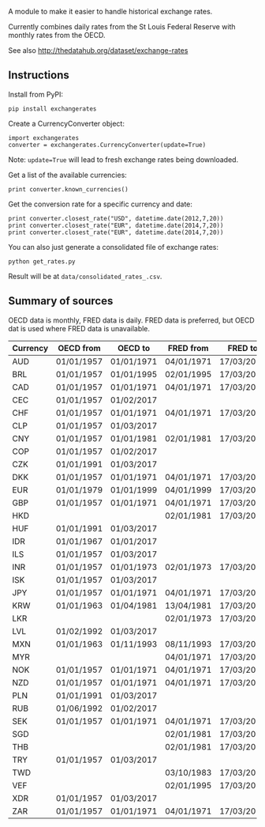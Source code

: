 A module to make it easier to handle historical exchange rates.

Currently combines daily rates from the St Louis Federal Reserve with monthly rates from the OECD.

See also <http://thedatahub.org/dataset/exchange-rates>

## Instructions

Install from PyPI:

    pip install exchangerates

Create a CurrencyConverter object:

    import exchangerates
    converter = exchangerates.CurrencyConverter(update=True)
    
Note: `update=True` will lead to fresh exchange rates being downloaded.

Get a list of the available currencies:

    print converter.known_currencies()
    
Get the conversion rate for a specific currency and date:
    
    print converter.closest_rate("USD", datetime.date(2012,7,20))
    print converter.closest_rate("EUR", datetime.date(2014,7,20))
    print converter.closest_rate("EUR", datetime.date(2014,7,20))

You can also just generate a consolidated file of exchange rates:

    python get_rates.py

Result will be at `data/consolidated_rates_.csv`.

## Summary of sources

OECD data is monthly, FRED data is daily. FRED data is preferred, but OECD dat is used where FRED data is unavailable.

Currency | OECD from | OECD to | FRED from | FRED to
-------- | --------- | ------- | --------- | ----------
AUD | 01/01/1957 | 01/01/1971 | 04/01/1971 | 17/03/2017
BRL | 01/01/1957 | 01/01/1995 | 02/01/1995 | 17/03/2017
CAD | 01/01/1957 | 01/01/1971 | 04/01/1971 | 17/03/2017
CEC | 01/01/1957 | 01/02/2017 |  | 
CHF | 01/01/1957 | 01/01/1971 | 04/01/1971 | 17/03/2017
CLP | 01/01/1957 | 01/03/2017 |  | 
CNY | 01/01/1957 | 01/01/1981 | 02/01/1981 | 17/03/2017
COP | 01/01/1957 | 01/02/2017 |  | 
CZK | 01/01/1991 | 01/03/2017 |  | 
DKK | 01/01/1957 | 01/01/1971 | 04/01/1971 | 17/03/2017
EUR | 01/01/1979 | 01/01/1999 | 04/01/1999 | 17/03/2017
GBP | 01/01/1957 | 01/01/1971 | 04/01/1971 | 17/03/2017
HKD |  |  | 02/01/1981 | 17/03/2017
HUF | 01/01/1991 | 01/03/2017 |  | 
IDR | 01/01/1967 | 01/01/2017 |  | 
ILS | 01/01/1957 | 01/03/2017 |  | 
INR | 01/01/1957 | 01/01/1973 | 02/01/1973 | 17/03/2017
ISK | 01/01/1957 | 01/03/2017 |  | 
JPY | 01/01/1957 | 01/01/1971 | 04/01/1971 | 17/03/2017
KRW | 01/01/1963 | 01/04/1981 | 13/04/1981 | 17/03/2017
LKR |  |  | 02/01/1973 | 17/03/2017
LVL | 01/02/1992 | 01/03/2017 |  | 
MXN | 01/01/1963 | 01/11/1993 | 08/11/1993 | 17/03/2017
MYR |  |  | 04/01/1971 | 17/03/2017
NOK | 01/01/1957 | 01/01/1971 | 04/01/1971 | 17/03/2017
NZD | 01/01/1957 | 01/01/1971 | 04/01/1971 | 17/03/2017
PLN | 01/01/1991 | 01/03/2017 |  | 
RUB | 01/06/1992 | 01/02/2017 |  | 
SEK | 01/01/1957 | 01/01/1971 | 04/01/1971 | 17/03/2017
SGD |  |  | 02/01/1981 | 17/03/2017
THB |  |  | 02/01/1981 | 17/03/2017
TRY | 01/01/1957 | 01/03/2017 |  | 
TWD |  |  | 03/10/1983 | 17/03/2017
VEF |  |  | 02/01/1995 | 17/03/2017
XDR | 01/01/1957 | 01/03/2017 |  | 
ZAR | 01/01/1957 | 01/01/1971 | 04/01/1971 | 17/03/2017
